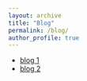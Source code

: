 ```yaml
---
layout: archive
title: "Blog"
permalink: /blog/
author_profile: true
---
```


- [blog 1](blog_1_quick_refresher.html)
- [blog 2](https://en.wikipedia.org/wiki/Saurav_Ganguly)
